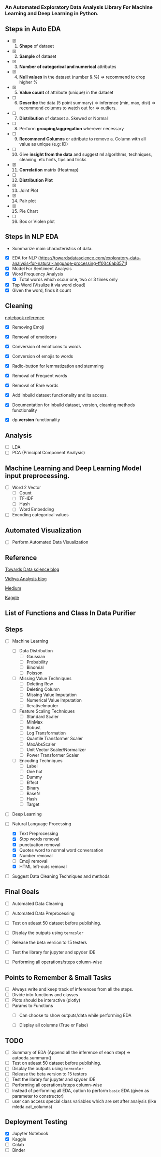 <!---
## List of Functions and Class In Auto EDA.
-->

### An Automated Exploratory Data Analysis Library For Machine Learning and Deep Learning in Python.

## Steps in Auto EDA

- [x] 1. **Shape** of dataset
- [x] 2. **Sample** of dataset
- [x] 3. **Number of categorical and numerical** attributes
- [x] 4. **Null values** in the dataset (number & %) => recommend to drop higher %
- [x] 5. **Value count** of attribute (unique) in the dataset
- [ ] 6. **Describe** the data (5 point summary) => inference (min, max, dist) => recommend columns to watch out for => outliers.
- [ ] 7. **Distribution** of dataset
        a. Skewed or Normal
- [ ] 8. Perform **grouping/aggregation** wherever necessary 
- [ ] 9. **Recommend Columns** or attribute to remove
        a. Column with all value as unique (e.g: ID)
- [ ] 10. Give **insight from the data** and suggest ml algorithms, techniques, cleaning, etc hints, tips and tricks
- [x] 11. **Correlation** matrix (Heatmap)
- [ ] 12. **Distribution Plot**
- [x] 13. Joint Plot 
- [x] 14. Pair plot
- [x] 15. Pie Chart
- [ ] 16. Box or Violen plot

## Steps in NLP EDA

- Summarize main characteristics of data.

- [x] EDA for NLP (https://towardsdatascience.com/exploratory-data-analysis-for-natural-language-processing-ff0046ab3571)
- [x] Model For Sentiment Analysis
- [x] Word Frequency Analysis
  - [x] Total words which occur one, two or 3 times only
- [x] Top Word (Visulize it via word cloud)
- [x] Given the word, finds it count

## Cleaning

[notebook reference](https://www.kaggle.com/sudalairajkumar/getting-started-with-text-preprocessing#Introduction)
- [x] Removing Emoji
- [x] Removal of emoticons
- [x] Conversion of emoticons to words
- [x] Conversion of emojis to words
- [x] Radio-button for lemmatization and stemming
- [x] Removal of Frequent words
- [x] Removal of Rare words

- [x] Add inbuild dataset functionality and its access.
- [x] Documentation for inbuild dataset, version, cleaning methods functionality
- [x] dp.__version__ functionality

## Analysis
- [ ] LDA
- [ ] PCA (Principal Component Analysis)

## Machine Learning and Deep Learning Model input preprocessing.

- [ ] Word 2 Vector
  - [ ] Count
  - [ ] TF-IDF
  - [ ] Hash
  - [ ] Word Embedding
- [ ] Encoding categorical values

## Automated Visualization

- [ ] Perform Automated Data Visualization

## Reference

[Towards Data science blog](https://towardsdatascience.com/nlp-part-3-exploratory-data-analysis-of-text-data-1caa8ab3f79d)

[Vidhya Analysis blog](https://www.analyticsvidhya.com/blog/2020/04/beginners-guide-exploratory-data-analysis-text-data/)

[Medium](https://medium.com/analytics-vidhya/how-to-begin-performing-eda-on-nlp-ffdef92bedf6)

[Kaggle](https://www.kaggle.com/wil2210/eda-nlp-ml)


## List of Functions and Class In Data Purifier

## Steps

- [ ] Machine Learning
  
  - [ ] Data Distribution
    - [ ] Gaussian
    - [ ] Probability
    - [ ] Binomial 
    - [ ] Poisson

  - [ ] Missing Value Techniques
      - [ ] Deleting Row
      - [ ] Deleting Column
      - [ ] Missing Value Imputation
      - [ ] Numerical Value Imputation
      - [ ] IterativeImputer

  - [ ] Feature Scaling Techniques
      - [ ] Standard Scaler
      - [ ] MinMax
      - [ ] Robust 
      - [ ] Log Transformation
      - [ ] Quantile Transformer Scaler
      - [ ] MaxAbsScaler
      - [ ] Unit Vector Scaler/Normalizer
      - [ ] Power Transformer Scaler

  - [ ] Encoding Techniques
      - [ ] Label 
      - [ ] One hot
      - [ ] Dummy 
      - [ ] Effect 
      - [ ] Binary 
      - [ ] BaseN 
      - [ ] Hash 
      - [ ] Target 
  
- [ ] Deep Learning
  
- [ ] Natural Language Processing 
  - [x]  Text Preprocessing
    - [x]  Stop words removal
    - [x]  punctuation removal
    - [x]  Quotes word to normal word conversation
    - [x]  Number removal
  - [ ] Emoji removal
  - [x] HTML left-outs removal 
  
- [ ] Suggest Data Cleaning Techniques and methods

## Final Goals

- [ ] Automated Data Cleaning
- [ ] Automated Data Preprocessing
- [ ] Test on atleast 50 dataset before publishing.
- [ ] Display the outputs using `termcolor`
- [ ] Release the beta version to 15 testers
- [ ] Test the library for jupyter and spyder IDE
- [ ] Performing all operations/steps column-wise

        

## Points to Remember & Small Tasks

- [ ] Always write and keep track of inferences from all the steps.
- [ ] Divide into functions and classes
- [ ] Plots should be interactive (plotly)
- [ ] Params to Functions
  - [ ] Can choose to show outputs/data while performing EDA 
  - [ ] Display all columns (True or False)


## TODO

- [ ] Summary of EDA (Append all the inference of each step) => autoeda.summary()
- [ ] Test on atleast 50 dataset before publishing.
- [ ] Display the outputs using `termcolor`
- [ ] Release the beta version to 15 testers
- [ ] Test the library for jupyter and spyder IDE
- [ ] Performing all operations/steps column-wise
- [ ] Instead of performing all EDA, option to perform `basic` EDA (given as parameter to constructor)
- [ ] user can access special class variables which are set after analysis (like mleda.cat_columns)

## Deployment Testing

- [x] Jupyter Notebook
- [x] Kaggle
- [ ] Colab
- [ ] Binder
